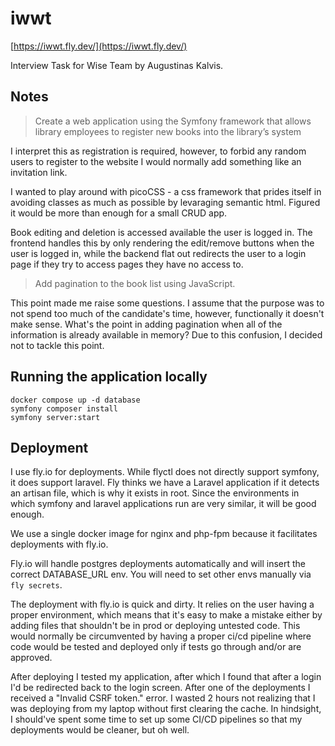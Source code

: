 # iwwt
[https://iwwt.fly.dev/](https://iwwt.fly.dev/)

Interview Task for Wise Team by Augustinas Kalvis.

## Notes
> Create a web application using the Symfony framework that allows library
> employees to register new books into the library’s system

I interpret this as registration is required, however, to forbid any random
users to register to the website I would normally add something like an 
invitation link.

I wanted to play around with picoCSS - a css framework that prides itself in 
avoiding classes as much as possible by levaraging semantic html. Figured it 
would be more than enough for a small CRUD app.

Book editing and deletion is accessed available the user is logged in. The 
frontend handles this by only rendering the edit/remove buttons when the user 
is logged in, while the backend flat out redirects the user to a login page if
they try to access pages they have no access to.

> Add pagination to the book list using JavaScript.

This point made me raise some questions. I assume that the purpose was to not
spend too much of the candidate's time, however, functionally it doesn't make
sense. What's the point in adding pagination when all of the information is 
already available in memory? Due to this confusion, I decided not to tackle
this point.

## Running the application locally

```
docker compose up -d database
symfony composer install
symfony server:start
```

## Deployment

I use fly.io for deployments. While flyctl does not directly support symfony,
it does support laravel. Fly thinks we have a Laravel application if it 
detects an artisan file, which is why it exists in root. Since the environments
in which symfony and laravel applications run are very similar, it will be good
enough.

We use a single docker image for nginx and php-fpm because it facilitates 
deployments with fly.io.

Fly.io will handle postgres deployments automatically and will insert the
correct DATABASE_URL env. You will need to set other envs manually via 
`fly secrets`.

The deployment with fly.io is quick and dirty. It relies on the user having a
proper environment, which means that it's easy to make a mistake either by 
adding files that shouldn't be in prod or deploying untested code. This would
normally be circumvented by having a proper ci/cd pipeline where code would be
tested and deployed only if tests go through and/or are approved.

After deploying I tested my application, after which I found that after a login
I'd be redirected back to the login screen. After one of the deployments I 
received a "Invalid CSRF token." error. I wasted 2 hours not realizing that I
was deploying from my laptop without first clearing the cache. In hindsight, I
should've spent some time to set up some CI/CD pipelines so that my deployments
would be cleaner, but oh well.
